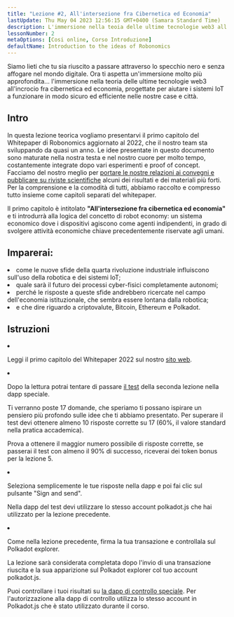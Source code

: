 ```yaml
---
title: "Lezione #2, All'intersezione fra Cibernetica ed Economia"
lastUpdate: Thu May 04 2023 12:56:15 GMT+0400 (Samara Standard Time)
description: L'immersione nella teoia delle ultime tecnologie web3 all'incrocio fra cibernetica ed economia, progettate per aiutare i sistemi IoT a funzionare in modo sicuro ed efficiente nelle nostre case e città.
lessonNumber: 2
metaOptions: [Cosi online, Corso Introduzione]
defaultName: Introduction to the ideas of Robonomics
---
```


Siamo lieti che tu sia riuscito a passare attraverso lo specchio nero e senza affogare nel mondo digitale. Ora ti aspetta un'immersione molto più approfondita... l'immersione nella teoria delle ultime tecnologie web3 all'incrocio fra cibernetica ed economia, progettate per aiutare i sistemi IoT a funzionare in modo sicuro ed efficiente nelle nostre case e città.


## Intro

In questa lezione teorica vogliamo presentarvi il primo capitolo del Whitepaper di Robonomics aggiornato al 2022, che il nostro team sta sviluppando da quasi un anno. Le idee presentate in questo documento sono maturate nella nostra testa e nel nostro cuore per molto tempo, costantemente integrate dopo vari esperimenti e proof of concept. Facciamo del nostro meglio per [portare le nostre relazioni ai convegni e pubblicare su riviste scientifiche](https://robonomics.network/papers/) alcuni dei risultati e dei materiali più forti. Per la comprensione e la comodità di tutti, abbiamo raccolto e compresso tutto insieme come capitoli separati del whitepaper.

Il primo capitolo è intitolato **"All'intersezione fra cibernetica ed economia"** e ti introdurrà alla logica del concetto di robot economy: un sistema economico dove i dispositivi agiscono come agenti indipendenti, in grado di svolgere attività economiche chiave precedentemente riservate agli umani.


## Imparerai:

<List>

<li>
come le nuove sfide della quarta rivoluzione industriale influiscono sull'uso della robotica e dei sistemi IoT;
</li>

<li>
quale sarà il futuro dei processi cyber-fisici completamente autonomi;
</li>

<li>
perché le risposte a queste sfide andrebbero ricercate nel campo dell'economia istituzionale, che sembra essere lontana dalla robotica;
</li>

<li>
e che dire riguardo a criptovalute, Bitcoin, Ethereum e Polkadot.
</li>

</List>

## Istruzioni

<List type="numbers">

<li>

Leggi il primo capitolo del Whitepaper 2022 sul nostro [sito web](https://robonomics.network/vision/).

</li>

<li>

Dopo la lettura potrai tentare di passare [il test](https://lesson2.robonomics.academy/#/) della seconda lezione nella dapp speciale. 

Ti verranno poste 17 domande, che speriamo ti possano ispirare un pensiero più profondo sulle idee che ti abbiamo presentato. Per superare il test devi ottenere almeno 10 risposte corrette su 17 (60%, il valore standard nella pratica accademica). 

Prova a ottenere il maggior numero possibile di risposte corrette, se passerai il test con almeno il 90% di successo, riceverai dei token bonus per la lezione 5.

</li>

<li>

Seleziona semplicemente le tue risposte nella dapp e poi fai clic sul pulsante "Sign and send".

Nella dapp del test devi utilizzare lo stesso account polkadot.js che hai utilizzato per la lezione precedente. 

</li>

<li>

Come nella lezione precedente, firma la tua transazione e controllala sul Polkadot explorer.

</li>
</List>


<Result>

La lezione sarà considerata completata dopo l'invio di una transazione riuscita e la sua apparizione sul Polkadot explorer col tuo account polkadot.js.

Puoi controllare i tuoi risultati su [la dapp di controllo speciale](https://lk.robonomics.academy/). Per l'autorizzazione alla dapp di controllo utilizza lo stesso account in Polkadot.js che è stato utilizzato durante il corso.

</Result>